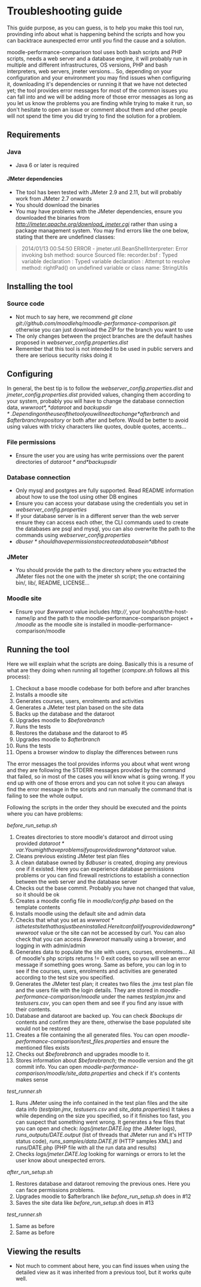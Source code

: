 # Troubleshooting guide

This guide purpose, as you can guess, is to help you make this tool run, provinding info about what is happening behind the scripts and how you can backtrace aunexpected error until you find the cause and a solution.

moodle-performance-comparison tool uses both bash scripts and PHP scripts, needs a web server and a database engine, it will probably run in multiple and different infrastructures, OS versions, PHP and bash interpreters, web servers, jmeter versions... So, depending on your configuration and your environment you may find issues when configuring it, downloading it's dependencies or running it that we have not detected yet; the tool provides error messages for most of the common issues you can fall into and we will be adding more of those error messages as long as you let us know the problems you are finding while trying to make it run, so don't hesitate to open an issue or comment about them and other people will not spend the time you did trying to find the solution for a problem.


## Requirements

### Java
  * Java 6 or later is required

#### JMeter dependencies
  * The tool has been tested with JMeter 2.9 and 2.11, but will probably work from JMeter 2.7 onwards
  * You should download the binaries
  * You may have problems with the JMeter dependencies, ensure you downloaded the binaries from *http://jmeter.apache.org/download_jmeter.cgi* rather than using a package management system. You may find errors like the one below, stating that there are undefined classes:

> 2014/01/13 00:54:50 ERROR - jmeter.util.BeanShellInterpreter: Error invoking bsh method: source Sourced file: recorder.bsf : Typed variable declaration : Typed variable declaration : Attempt to resolve method: rightPad() on undefined variable or class name: StringUtils


## Installing the tool

### Source code
  * Not much to say here, we recommend *git clone git://github.com/moodlehq/moodle-performance-comparison.git* otherwise you can just download the ZIP for the branch you want to use
  * The only changes between the project branches are the default hashes proposed in *webserver_config.properties.dist*
  * Remember that this tool is not intended to be used in public servers and there are serious security risks doing it


## Configuring

In general, the best tip is to follow the *webserver_config.properties.dist* and *jmeter_config.properties.dist* provided values, changing them according to your system, probably you will have to change the database connection data, *$wwwroot*, *$dataroot* and *$backupsdir*. Depending on the use of the tool you will need to change *$afterbranch* and _$afterbranchrepository_ or both after and before. Would be better to avoid using values with tricky characters like quotes, double quotes, accents...

### File permissions
  * Ensure the user you are using has write permissions over the parent directories of *$dataroot* and *$backupsdir*
 
### Database connection
  * Only mysql and postgres are fully supported. Read README information about how to use the tool using other DB engines
  * Ensure you can access your database using the credentials you set in *webserver_config.properties*
  * If your database server is in a different server than the web server ensure they can access each other, the CLI commands used to create the databases are psql and mysql, you can also overwrite the path to the commands using *webserver_config.properties*
  * *$dbuser* should have permissions to create a database in *$dbhost*

### JMeter
  * You should provide the path to the directory where you extracted the JMeter files not the one with the jmeter sh script; the one containing bin/, lib/, README, LICENSE...

### Moodle site
  * Ensure your *$wwwroot* value includes *http://*, your locahost/the-host-name/ip and the path to the moodle-performance-comparison project + */moodle* as the moodle site is installed in moodle-performance-comparison/moodle


## Running the tool

Here we will explain what the scripts are doing. Basically this is a resume of what are they doing when running all together (*compare.sh* follows all this process):

1. Checkout a base moodle codebase for both before and after branches
2. Installs a moodle site
3. Generates courses, users, enrolments and activities
4. Generates a JMeter test plan based on the site data
5. Backs up the database and the dataroot
6. Upgrades moodle to *$beforebranch*
7. Runs the tests
8. Restores the database and the dataroot to #5
9. Upgrades moodle to *$afterbranch*
10. Runs the tests
11. Opens a browser window to display the differences between runs

The error messages the tool provides informs you about what went wrong and they are following the STDERR messages provided by the command that failed, so in most of the cases you will know what is going wrong. If you end up with one of those errors and you can not solve it you can always find the error message in the scripts and run manually the command that is failing to see the whole output. 

Following the scripts in the order they should be executed and the points where you can have problems:

*before_run_setup.sh*

1. Creates directories to store moodle's dataroot and dirroot using provided *$dataroot* var. You might have problems if you provided a wrong *$dataroot* value.
2. Cleans previous existing JMeter test plan files
3. A clean database owned by *$dbuser* is created, droping any previous one if it existed. Here you can experience database permissions problems or you can find firewall restrictions to establish a connection between the web server and the database server
4. Checks out the base commit. Probably you have not changed that value, so it should be ok
5. Creates a moodle config file in *moodle/config.php* based on the template contents
6. Installs moodle using the default site and admin data
7. Checks that what you set as *$wwwroot* is the test site that has just been installed. Here it can fail if you provided a wrong *$wwwroot* value or the site can not be accessed by curl. You can also check that you can access *$wwwroot* manually using a browser, and logging in with admin/admin
8. Generates data to populate the site with users, courses, enrolments... All of moodle's php scripts returns != 0 exit codes so you will see an error message if something goes wrong. Same as before, you can log in to see if the courses, users, enrolments and activities are generated according to the test size you specified.
9. Generates the JMeter test plan; it creates two files the .jmx test plan file and the users file with the login details. They are stored in *moodle-performance-comparison/moodle* under the names *testplan.jmx* and *testusers.csv*, you can open them and see if you find any issue with their contents.
10. Database and dataroot are backed up. You can check *$backups* dir contents and confirm they are there, otherwise the base populated site would not be restored
11. Creates a file containing the all generated files. You can open *moodle-performance-comparison/test_files.properties* and ensure the mentioned files exists
12. Checks out *$beforebranch* and upgrades moodle to it.
13. Stores information about *$beforebranch*; the moodle version and the git commit info. You can open *moodle-performance-comparison/moodle/site_data.properties* and check if it's contents makes sense

*test_runner.sh*

1. Runs JMeter using the info contained in the test plan files and the site data info (*testplan.jmx*, *testusers.csv* and *site_data.properties*) It takes a while depending on the size you specified, so if it finishes too fast, you can suspect that something went wrong. It generates a few files that you can open and check: *logs/jmeter.DATE.log* (the JMeter logs), *runs_outputs/DATE.output* (list of threads that JMeter run and it's HTTP status code), *runs_samples/data.DATE.jtl* (HTTP samples XML) and runs/DATE.php (PHP file with all the run data and results)
2. Checks *logs/jmeter.DATE.log* looking for warnings or errors to let the user know about unexpected errors.

*after_run_setup.sh*

1. Restores database and dataroot removing the previous ones. Here you can face permissions problems.
2. Upgrades moodle to $afterbranch like *before_run_setup.sh* does in #12
3. Saves the site data like *before_run_setup.sh* does in #13

*test_runner.sh*

1. Same as before
2. Same as before


## Viewing the results
  * Not much to comment about here, you can find issues when using the detailed view as it was inherited from a previous tool, but it works quite well.
